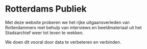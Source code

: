 # Rotterdams Publiek

Met deze website proberen we het rijke uitgaansverleden van Rotterdammers met behulp van interviews en beeldmateriaal uit het Stadsarchief weer tot leven te wekken.

We doen dit vooral door data te verbeteren en verbinden.
